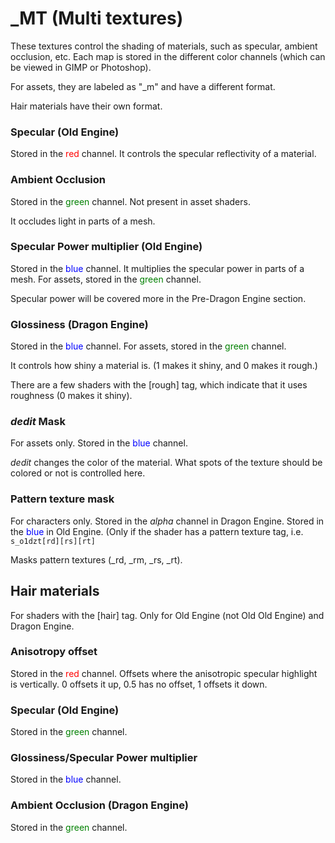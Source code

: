 ﻿# _MT (Multi textures)
These textures control the shading of materials, such as specular, ambient occlusion, etc. Each map is stored in the different color channels (which can be viewed in GIMP or Photoshop).

For assets, they are labeled as "_m" and have a different format.

Hair materials have their own format.
### Specular (Old Engine)
Stored in the <font color="red">red</font> channel. It controls the specular reflectivity of a material. 
### Ambient Occlusion
Stored in the <font color="green">green</font> channel. 
Not present in asset shaders.

It occludes light in parts of a mesh.
### Specular Power multiplier (Old Engine)
Stored in the <font color="blue">blue</font> channel. It multiplies the specular power in parts of a mesh. 
For assets, stored in the <font color="green">green</font> channel.

Specular power will be covered more in the Pre-Dragon Engine section.
### Glossiness (Dragon Engine)
Stored in the <font color="blue">blue</font> channel.
For assets, stored in the <font color="green">green</font> channel.

It controls how shiny a material is. (1 makes it shiny, and 0 makes it rough.)

There are a few shaders with the [rough] tag, which indicate that it uses roughness (0 makes it shiny).
### *dedit* Mask
For assets only.
Stored in the <font color="blue">blue</font> channel.

*dedit* changes the color of the material. What spots of the texture should be colored or not is controlled here.
### Pattern texture mask
For characters only.
Stored in the *alpha* channel in Dragon Engine.
Stored in the <font color="blue">blue</font> in Old Engine. (Only if the shader has a pattern texture tag, i.e. ``s_o1dzt[rd][rs][rt]``


Masks pattern textures (_rd, _rm, _rs, _rt).
## Hair materials
For shaders with the [hair] tag.
 Only for Old Engine (not Old Old Engine) and Dragon Engine.
 
  ### Anisotropy offset
   Stored in the <font color="red">red</font> channel.
Offsets where the anisotropic specular highlight is vertically. 0 offsets it up, 0.5 has no offset, 1 offsets it down.
 ### Specular (Old Engine)
 Stored in the <font color="green">green</font> channel.


### Glossiness/Specular Power multiplier
 Stored in the <font color="blue">blue</font> channel.
 ### Ambient Occlusion (Dragon Engine)
 Stored in the <font color="green">green</font> channel.
